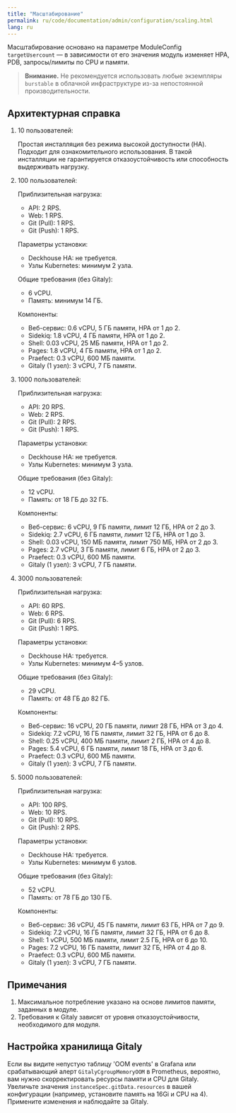 ```yaml
---
title: "Масштабирование"
permalink: ru/code/documentation/admin/configuration/scaling.html
lang: ru
---
```


Масштабирование основано на параметре ModuleConfig `targetUsercount` — в зависимости от его значения модуль изменяет
HPA, PDB, запросы/лимиты по CPU и памяти.

> **Внимание.** Не рекомендуется использовать любые экземпляры `burstable` в облачной инфраструктуре из-за непостоянной производительности.

## Архитектурная справка

1. 10 пользователей:

   Простая инсталляция без режима высокой доступности (HA). Подходит для ознакомительного использования. В такой инсталляции не гарантируется отказоустойчивость или способность выдерживать нагрузку.

1. 100 пользователей:

   Приблизительная нагрузка:

   - API: 2 RPS.
   - Web: 1 RPS.
   - Git (Pull): 1 RPS.
   - Git (Push): 1 RPS.

   Параметры установки:

   - Deckhouse HA: не требуется.
   - Узлы Kubernetes: минимум 2 узла.

   Общие требования (без Gitaly):

   - 6 vCPU.
   - Память: минимум 14 ГБ.

   Компоненты:

   - Веб-сервис: 0.6 vCPU, 5 ГБ памяти, HPA от 1 до 2.
   - Sidekiq: 1.8 vCPU, 4 ГБ памяти, HPA от 1 до 2.
   - Shell: 0.03 vCPU, 25 МБ памяти, HPA от 1 до 2.
   - Pages: 1.8 vCPU, 4 ГБ памяти, HPA от 1 до 2.
   - Praefect: 0.3 vCPU, 600 МБ памяти.
   - Gitaly (1 узел): 3 vCPU, 7 ГБ памяти.

1. 1000 пользователей:

   Приблизительная нагрузка:

   - API: 20 RPS.
   - Web: 2 RPS.
   - Git (Pull): 2 RPS.
   - Git (Push): 1 RPS.

   Параметры установки:

   - Deckhouse HA: не требуется.
   - Узлы Kubernetes: минимум 3 узла.

   Общие требования (без Gitaly):

   - 12 vCPU.
   - Память: от 18 ГБ до 32 ГБ.

   Компоненты:

   - Веб-сервис: 6 vCPU, 9 ГБ памяти, лимит 12 ГБ, HPA от 2 до 3.
   - Sidekiq: 2.7 vCPU, 6 ГБ памяти, лимит 12 ГБ, HPA от 1 до 3.
   - Shell: 0.03 vCPU, 150 МБ памяти, лимит 750 МБ, HPA от 2 до 3.
   - Pages: 2.7 vCPU, 3 ГБ памяти, лимит 6 ГБ, HPA от 2 до 3.
   - Praefect: 0.3 vCPU, 600 МБ памяти.
   - Gitaly (1 узел): 3 vCPU, 7 ГБ памяти.

1. 3000 пользователей:

   Приблизительная нагрузка:

   - API: 60 RPS.
   - Web: 6 RPS.
   - Git (Pull): 6 RPS.
   - Git (Push): 1 RPS.

   Параметры установки:

   - Deckhouse HA: требуется.
   - Узлы Kubernetes: минимум 4–5 узлов.

   Общие требования (без Gitaly):

   - 29 vCPU.
   - Память: от 48 ГБ до 82 ГБ.

   Компоненты:

   - Веб-сервис: 16 vCPU, 20 ГБ памяти, лимит 28 ГБ, HPA от 3 до 4.
   - Sidekiq: 7.2 vCPU, 16 ГБ памяти, лимит 32 ГБ, HPA от 6 до 8.
   - Shell: 0.25 vCPU, 400 МБ памяти, лимит 2 ГБ, HPA от 4 до 8.
   - Pages: 5.4 vCPU, 6 ГБ памяти, лимит 18 ГБ, HPA от 3 до 6.
   - Praefect: 0.3 vCPU, 600 МБ памяти.
   - Gitaly (1 узел): 3 vCPU, 7 ГБ памяти.

1. 5000 пользователей:

   Приблизительная нагрузка:

   - API: 100 RPS.
   - Web: 10 RPS.
   - Git (Pull): 10 RPS.
   - Git (Push): 2 RPS.

   Параметры установки:

   - Deckhouse HA: требуется.
   - Узлы Kubernetes: минимум 6 узлов.

   Общие требования (без Gitaly):

   - 52 vCPU.
   - Память: от 78 ГБ до 130 ГБ.

   Компоненты:

   - Веб-сервис: 36 vCPU, 45 ГБ памяти, лимит 63 ГБ, HPA от 7 до 9.
   - Sidekiq: 7.2 vCPU, 16 ГБ памяти, лимит 32 ГБ, HPA от 6 до 8.
   - Shell: 1 vCPU, 500 МБ памяти, лимит 2.5 ГБ, HPA от 6 до 10.
   - Pages: 7.2 vCPU, 16 ГБ памяти, лимит 32 ГБ, HPA от 4 до 8.
   - Praefect: 0.3 vCPU, 600 МБ памяти.
   - Gitaly (1 узел): 3 vCPU, 7 ГБ памяти.

## Примечания

1. Максимальное потребление указано на основе лимитов памяти, заданных в модуле.  
1. Требования к Gitaly зависят от уровня отказоустойчивости, необходимого для модуля.

## Настройка хранилища Gitaly

Если вы видите непустую таблицу 'OOM events' в Grafana или срабатывающий алерт `GitalyCgroupMemoryOOM` в Prometheus, вероятно, вам нужно скорректировать ресурсы памяти и CPU для Gitaly. Увеличьте значения `instanceSpec.gitData.resources` в вашей конфигурации (например, установите память на 16Gi и CPU на 4). Примените изменения и наблюдайте за Gitaly.
